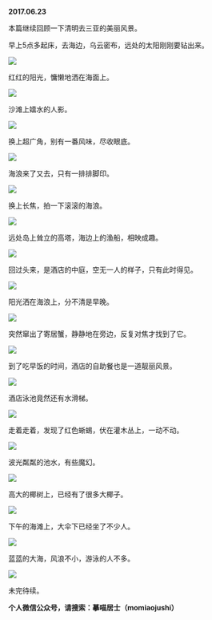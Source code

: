 
          
            
**2017.06.23**

本篇继续回顾一下清明去三亚的美丽风景。

早上5点多起床，去海边，乌云密布，远处的太阳刚刚要钻出来。




![](img/51001-55b753c2d22cf4ee.jpg)




红红的阳光，慵懒地洒在海面上。




![](img/51001-43f9ffe382d4e1cc.jpg)




沙滩上嬉水的人影。




![](img/51001-c2763a3320dfc2e8.jpg)




换上超广角，别有一番风味，尽收眼底。




![](img/51001-ee450679a249dd2f.jpg)




海浪来了又去，只有一排排脚印。




![](img/51001-89efc295f70d305a.jpg)




换上长焦，拍一下滚滚的海浪。




![](img/51001-2a70178884fc4e3a.jpg)




远处岛上耸立的高塔，海边上的渔船，相映成趣。




![](img/51001-9592fbe96098cee6.jpg)




回过头来，是酒店的中庭，空无一人的样子，只有此时得见。




![](img/51001-34dc09f2aac1166f.jpg)




阳光洒在海浪上，分不清是早晚。




![](img/51001-e07c6c12936866bf.jpg)




突然窜出了寄居蟹，静静地在旁边，反复对焦才找到了它。




![](img/51001-7fc5c81297cc8817.jpg)




到了吃早饭的时间，酒店的自助餐也是一道靓丽风景。




![](img/51001-5c3034e7acaf194d.jpg)




酒店泳池竟然还有水滑梯。




![](img/51001-7b6a4e301bda2e87.jpg)




走着走着，发现了红色蜥蜴，伏在灌木丛上，一动不动。




![](img/51001-2a5e765369989890.jpg)




波光粼粼的池水，有些魔幻。




![](img/51001-8ed746b090946be2.jpg)




高大的椰树上，已经有了很多大椰子。




![](img/51001-1a5ff8639107c503.jpg)




下午的海滩上，大伞下已经坐了不少人。




![](img/51001-d551eef550b9f76b.jpg)




蓝蓝的大海，风浪不小，游泳的人不多。




![](img/51001-5891452a6fcdaeee.jpg)




未完待续。


**个人微信公众号，请搜索：摹喵居士（momiaojushi）**

          
        